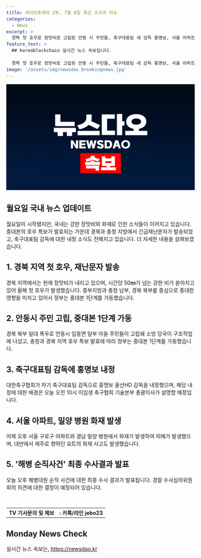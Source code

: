 ```yaml
---
title: 라이브투데이 2부, 7월 8일 최신 소식과 이슈
categories:
  - News
excerpt: >
  경북 첫 호우로 장맛비로 고립된 안동 시 주민들, 축구대표팀 새 감독 홍명보, 서울 아파트와 밀양 병원 화재, 그리고 해병 순직사건 수사결과 발표에 관심이 쏠립니다. 현재 중부지방과 충청 남부, 경북 북부를 중심으로 장맛비가 내리면서 긴급재난문자 발송되었고, 중대본은 1단계 가동 중입니다. 또한 대한축구협회는 홍명보 울산HD 감독을 내정했으며, 서울 구로구 아파트와 경남 밀양 병원에서 화재가 발생하며 한국인 3명이 탄 요트 사고도 있었습니다. 해병대원 순직 사건 수사 결과가 오늘 발표될 예정입니다.
feature_text: >
  ## koreablockchain 실시간 뉴스 속보입니다.

  경북 첫 호우로 장맛비로 고립된 안동 시 주민들, 축구대표팀 새 감독 홍명보, 서울 아파트와 밀양 병원 화재, 그리고 해병 순직사건 수사결과 발표에 관심이 쏠립니다. 현재 중부지방과 충청 남부, 경북 북부를 중심으로 장맛비가 내리면서 긴급재난문자 발송되었고, 중대본은 1단계 가동 중입니다. 또한 대한축구협회는 홍명보 울산HD 감독을 내정했으며, 서울 구로구 아파트와 경남 밀양 병원에서 화재가 발생하며 한국인 3명이 탄 요트 사고도 있었습니다. 해병대원 순직 사건 수사 결과가 오늘 발표될 예정입니다.
image: '/assets/img/newsdao_breakingnews.jpg'
---
```


<p><img src="/assets/img/newsdao_breakingnews.jpg" alt="koreablockchain 속보" /></p>

<h2 data-ke-size="size26">월요일 국내 뉴스 업데이트</h2>

<p data-ke-size="size16">월요일이 시작됐지만, 국내는 강한 장맛비와 화재로 인한 소식들이 이어지고 있습니다. 중대본의 호우 특보가 발효되는 가운데 경북과 충청 지방에서 긴급재난문자가 발송되었고, 축구대표팀 감독에 대한 내정 소식도 전해지고 있습니다. 더 자세한 내용을 살펴보겠습니다.</p>

<h2 data-ke-size="size26">1. 경북 지역 첫 호우, 재난문자 발송</h2>

<p data-ke-size="size16">경북 지역에서는 현재 장맛비가 내리고 있으며, 시간당 50㎜가 넘는 강한 비가 쏟아지고 있어 올해 첫 호우가 발생했습니다. 중부지방과 충청 남부, 경북 북부를 중심으로 중대한 영향을 미치고 있어서 정부는 중대본 1단계를 가동했습니다.</p>

<h2 data-ke-size="size26">2. 안동시 주민 고립, 중대본 1단계 가동</h2>

<p data-ke-size="size16">경북 북부 일대 폭우로 안동시 임동면 일부 마을 주민들이 고립돼 소방 당국이 구조작업에 나섰고, 충청과 경북 지역 호우 특보 발효에 따라 정부는 중대본 1단계를 가동했습니다.</p>

<h2 data-ke-size="size26">3. 축구대표팀 감독에 홍명보 내정</h2>

<p data-ke-size="size16">대한축구협회가 차기 축구대표팀 감독으로 홍명보 울산HD 감독을 내정했으며, 해당 내정에 대한 배경은 오늘 오전 10시 이임생 축구협회 기술본부 총괄이사가 설명할 예정입니다.</p>

<h2 data-ke-size="size26">4. 서울 아파트, 밀양 병원 화재 발생</h2>

<p data-ke-size="size16">어제 오후 서울 구로구 아파트와 경남 밀양 병원에서 화재가 발생하여 피해가 발생했으며, 대만에서 제주로 향하던 요트의 화재 사고도 발생했습니다.</p>

<h2 data-ke-size="size26">5. '해병 순직사건' 최종 수사결과 발표</h2>

<p data-ke-size="size16">오늘 오후 해병대원 순직 사건에 대한 최종 수사 결과가 발표됩니다. 경찰 수사심의위원회의 의견에 대한 결정이 예정되어 있습니다.</p>

<p data-ke-size="size16">&nbsp;</p>

<table>
    <tbody>
        <tr>
            <td style="text-align: center; height: 17px;"><b>TV 기사문의 및 제보</b></td>
            <td style="text-align: center; height: 17px;"><b>: 카톡/라인 jebo23</b></td>
        </tr>
    </tbody>
</table>

<h2 data-ke-size="size26">Monday News Check</h2>
실시간 뉴스 속보는, <a href="https://newsdao.kr" rel="dofollow">https://newsdao.kr</a>


